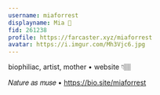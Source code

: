 ```yaml
---
username: miaforrest
displayname: Mia 🎩
fid: 261238
profile: https://farcaster.xyz/miaforrest
avatar: https://i.imgur.com/Mh3Vjc6.jpg
---
```

biophiliac, artist, mother • website 👇🏽   
  
𝑁𝑎𝑡𝑢𝑟𝑒 𝑎𝑠 𝑚𝑢𝑠𝑒 • https://bio.site/miaforrest  
